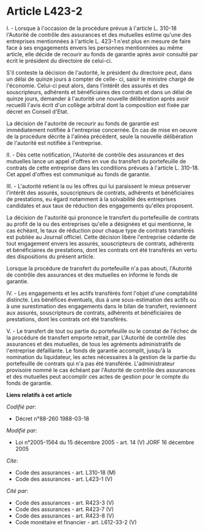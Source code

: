 # Article L423-2

I. - Lorsque à l'occasion de la procédure prévue à l'article L. 310-18 l'Autorité de contrôle des assurances et des mutuelles
estime qu'une des entreprises mentionnées à l'article L. 423-1 n'est plus en mesure de faire face à ses engagements envers
les personnes mentionnées au même article, elle décide de recourir au fonds de garantie après avoir consulté par écrit le
président du directoire de celui-ci.

S'il conteste la décision de l'autorité, le président du directoire peut, dans un délai de quinze jours à compter de celle-
ci, saisir le ministre chargé de l'économie. Celui-ci peut alors, dans l'intérêt des assurés et des souscripteurs, adhérents
et bénéficiaires des contrats et dans un délai de quinze jours, demander à l'autorité une nouvelle délibération après avoir
recueilli l'avis écrit d'un collège arbitral dont la composition est fixée par décret en Conseil d'Etat.

La décision de l'autorité de recourir au fonds de garantie est immédiatement notifiée à l'entreprise concernée. En cas de
mise en oeuvre de la procédure décrite à l'alinéa précédent, seule la nouvelle délibération de l'autorité est notifiée à
l'entreprise.

II. - Dès cette notification, l'Autorité de contrôle des assurances et des mutuelles lance un appel d'offres en vue du
transfert du portefeuille de contrats de cette entreprise dans les conditions prévues à l'article L. 310-18. Cet appel
d'offres est communiqué au fonds de garantie.

III. - L'autorité retient la ou les offres qui lui paraissent le mieux préserver l'intérêt des assurés, souscripteurs de
contrats, adhérents et bénéficiaires de prestations, eu égard notamment à la solvabilité des entreprises candidates et aux
taux de réduction des engagements qu'elles proposent.

La décision de l'autorité qui prononce le transfert du portefeuille de contrats au profit de la ou des entreprises qu'elle a
désignées et qui mentionne, le cas échéant, le taux de réduction pour chaque type de contrats transférés est publiée au
Journal officiel. Cette décision libère l'entreprise cédante de tout engagement envers les assurés, souscripteurs de
contrats, adhérents et bénéficiaires de prestations, dont les contrats ont été transférés en vertu des dispositions du
présent article.

Lorsque la procédure de transfert du portefeuille n'a pas abouti, l'Autorité de contrôle des assurances et des mutuelles en
informe le fonds de garantie.

IV. - Les engagements et les actifs transférés font l'objet d'une comptabilité distincte. Les bénéfices éventuels, dus à une
sous-estimation des actifs ou à une surestimation des engagements dans le bilan de transfert, reviennent aux assurés,
souscripteurs de contrats, adhérents et bénéficiaires de prestations, dont les contrats ont été transférés.

V. - Le transfert de tout ou partie du portefeuille ou le constat de l'échec de la procédure de transfert emporte retrait,
par L'Autorité de contrôle des assurances et des mutuelles, de tous les agréments administratifs de l'entreprise défaillante.
Le fonds de garantie accomplit, jusqu'à la nomination du liquidateur, les actes nécessaires à la gestion de la partie du
portefeuille de contrats qui n'a pas été transférée. L'administrateur provisoire nommé le cas échéant par l'Autorité de
contrôle des assurances et des mutuelles peut accomplir ces actes de gestion pour le compte du fonds de garantie.

**Liens relatifs à cet article**

_Codifié par_:

  - Décret n°88-260 1988-03-18

_Modifié par_:

  - Loi n°2005-1564 du 15 décembre 2005 - art. 14 (V) JORF 16 décembre 2005

_Cite_:

  - Code des assurances - art. L310-18 (M)
  - Code des assurances - art. L423-1 (V)

_Cité par_:

  - Code des assurances - art. R423-3 (V)
  - Code des assurances - art. R423-7 (V)
  - Code des assurances - art. R423-8 (V)
  - Code monétaire et financier - art. L612-33-2 (V)
